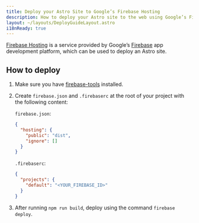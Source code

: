 ```yaml
---
title: Deploy your Astro Site to Google’s Firebase Hosting
description: How to deploy your Astro site to the web using Google’s Firebase Hosting.
layout: ~/layouts/DeployGuideLayout.astro
i18nReady: true
---
```


[Firebase Hosting](https://firebase.google.com/products/hosting) is a service provided by Google’s [Firebase](https://firebase.google.com/) app development platform, which can be used to deploy an Astro site.

## How to deploy

1. Make sure you have [firebase-tools](https://www.npmjs.com/package/firebase-tools) installed.

2. Create `firebase.json` and `.firebaserc` at the root of your project with the following content:

   `firebase.json`:

   ```json
   {
     "hosting": {
       "public": "dist",
       "ignore": []
     }
   }
   ```

   `.firebaserc`:

   ```json
   {
     "projects": {
       "default": "<YOUR_FIREBASE_ID>"
     }
   }
   ```

3. After running `npm run build`, deploy using the command `firebase deploy`.
